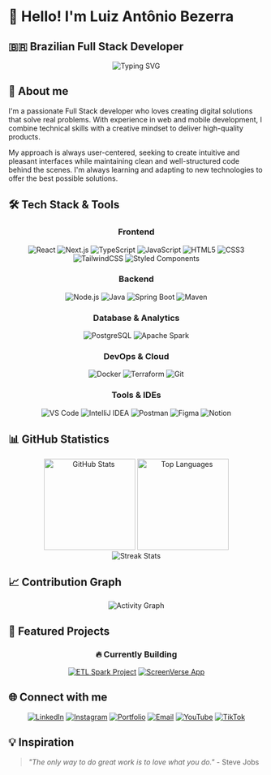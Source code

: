 # 👋 Hello! I'm Luiz Antônio Bezerra
## 🇧🇷 Brazilian Full Stack Developer

<div align="center">
  <img src="https://readme-typing-svg.herokuapp.com/?lines=Full+Stack+Developer+💻;3%2B+Years+of+Experience+🚀;JavaScript+%26+Java+Expert+☕;Always+Learning+New+Tech+📚;Building+Amazing+Solutions+✨&font=Fira+Code&size=28&duration=4000&pause=1000&color=9945FF&center=true&width=600&height=60&vCenter=true&multiline=false" alt="Typing SVG" />
</div>

## 🚀 About me

I'm a passionate Full Stack developer who loves creating digital solutions that solve real problems. With experience in web and mobile development, I combine technical skills with a creative mindset to deliver high-quality products.

My approach is always user-centered, seeking to create intuitive and pleasant interfaces while maintaining clean and well-structured code behind the scenes. I'm always learning and adapting to new technologies to offer the best possible solutions.

## 🛠️ Tech Stack & Tools

<div align="center">

### Frontend
![React](https://img.shields.io/badge/-React-61DAFB?style=flat-square&logo=react&logoColor=black)
![Next.js](https://img.shields.io/badge/-Next.js-000000?style=flat-square&logo=next.js&logoColor=white)
![TypeScript](https://img.shields.io/badge/-TypeScript-3178C6?style=flat-square&logo=typescript&logoColor=white)
![JavaScript](https://img.shields.io/badge/-JavaScript-F7DF1E?style=flat-square&logo=javascript&logoColor=black)
![HTML5](https://img.shields.io/badge/-HTML5-E34F26?style=flat-square&logo=html5&logoColor=white)
![CSS3](https://img.shields.io/badge/-CSS3-1572B6?style=flat-square&logo=css3&logoColor=white)
![TailwindCSS](https://img.shields.io/badge/-TailwindCSS-38B2AC?style=flat-square&logo=tailwind-css&logoColor=white)
![Styled Components](https://img.shields.io/badge/-Styled%20Components-DB7093?style=flat-square&logo=styled-components&logoColor=white)

### Backend
![Node.js](https://img.shields.io/badge/-Node.js-339933?style=flat-square&logo=node.js&logoColor=white)
![Java](https://img.shields.io/badge/-Java-007396?style=flat-square&logo=java&logoColor=white)
![Spring Boot](https://img.shields.io/badge/-Spring%20Boot-6DB33F?style=flat-square&logo=spring-boot&logoColor=white)
![Maven](https://img.shields.io/badge/-Maven-C71A36?style=flat-square&logo=apache-maven&logoColor=white)

### Database & Analytics
![PostgreSQL](https://img.shields.io/badge/-PostgreSQL-336791?style=flat-square&logo=postgresql&logoColor=white)
![Apache Spark](https://img.shields.io/badge/-Apache%20Spark-E25A1C?style=flat-square&logo=apache-spark&logoColor=white)

### DevOps & Cloud
![Docker](https://img.shields.io/badge/-Docker-2496ED?style=flat-square&logo=docker&logoColor=white)
![Terraform](https://img.shields.io/badge/-Terraform-623CE4?style=flat-square&logo=terraform&logoColor=white)
![Git](https://img.shields.io/badge/-Git-F05032?style=flat-square&logo=git&logoColor=white)

### Tools & IDEs
![VS Code](https://img.shields.io/badge/-VS%20Code-007ACC?style=flat-square&logo=visual-studio-code&logoColor=white)
![IntelliJ IDEA](https://img.shields.io/badge/-IntelliJ%20IDEA-000000?style=flat-square&logo=intellij-idea&logoColor=white)
![Postman](https://img.shields.io/badge/-Postman-FF6C37?style=flat-square&logo=postman&logoColor=white)
![Figma](https://img.shields.io/badge/-Figma-F24E1E?style=flat-square&logo=figma&logoColor=white)
![Notion](https://img.shields.io/badge/-Notion-000000?style=flat-square&logo=notion&logoColor=white)

</div>

## 📊 GitHub Statistics

<div align="center">
  <img height="180em" src="https://github-readme-stats.vercel.app/api?username=bezerraluiz&show_icons=true&theme=radical&include_all_commits=true&count_private=true" alt="GitHub Stats"/>
  <img height="180em" src="https://github-readme-stats.vercel.app/api/top-langs/?username=bezerraluiz&layout=compact&langs_count=8&theme=radical" alt="Top Languages"/>
</div>

<div align="center">
  <img src="https://github-readme-streak-stats.herokuapp.com/?user=bezerraluiz&theme=radical" alt="Streak Stats" />
</div>

## 📈 Contribution Graph

<div align="center">
  <img src="https://github-readme-activity-graph.vercel.app/graph?username=bezerraluiz&theme=react-dark&hide_border=true&custom_title=Contribution%20Activity&bg_color=0d1117&color=9945ff&line=9945ff&point=ff6e96" alt="Activity Graph" />
</div>

## 🎯 Featured Projects

<div align="center">

### 🔥 Currently Building

[![ETL Spark Project](https://github-readme-stats.vercel.app/api/pin/?username=arturoburigo&repo=projeto_etl_spark&theme=radical)](https://github.com/arturoburigo/projeto_etl_spark)
[![ScreenVerse App](https://github-readme-stats.vercel.app/api/pin/?username=arturoburigo&repo=ScreenVerse-App&theme=radical)](https://github.com/arturoburigo/ScreenVerse-App)

</div>

## 🌐 Connect with me

<div align="center">

[![LinkedIn](https://img.shields.io/badge/LinkedIn-0077B5?style=for-the-badge&logo=linkedin&logoColor=white)](https://www.linkedin.com/in/luiz-apc-bezerra/)
[![Instagram](https://img.shields.io/badge/Instagram-E4405F?style=for-the-badge&logo=instagram&logoColor=white)](https://www.instagram.com/dev_bezerra.la/)
[![Portfolio](https://img.shields.io/badge/Portfolio-000000?style=for-the-badge&logo=About.me&logoColor=white)](https://portfolio-bezerra-luiz.netlify.app/)
[![Email](https://img.shields.io/badge/Email-D14836?style=for-the-badge&logo=gmail&logoColor=white)](mailto:luizantoniopcb@gmail.com)
[![YouTube](https://img.shields.io/badge/YouTube-FF0000?style=for-the-badge&logo=youtube&logoColor=white)](https://www.youtube.com/@devbezerrala)
[![TikTok](https://img.shields.io/badge/TikTok-000000?style=for-the-badge&logo=tiktok&logoColor=white)](https://www.tiktok.com/@dev_bezerra.la)

</div>

## 💡 Inspiration

> *"The only way to do great work is to love what you do."* - Steve Jobs
